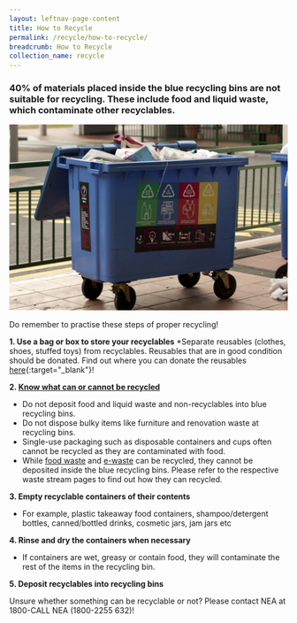 ```yaml
---
layout: leftnav-page-content
title: How to Recycle
permalink: /recycle/how-to-recycle/
breadcrumb: How to Recycle
collection_name: recycle
---
```


### 40% of materials placed inside the blue recycling bins are not suitable for recycling. These include food and liquid waste, which contaminate other recyclables.

![recycling bin in singapore](/images/recycling-bin-in-singapore.jpg)

Do remember to practise these steps of proper recycling!

**1. Use a bag or box to store your recyclables**
*Separate reusables (clothes, shoes, stuffed toys) from recyclables. Reusables that are in good condition should be donated. Find out where you can donate the reusables [here](https://www.facebook.com/MEWRsingapore/posts/2248425458541997){:target="_blank"}!

**2. [Know what can or cannot be recycled](/recycle/what-to-recycle/)** 
* Do not deposit food and liquid waste and non-recyclables into blue recycling bins.
* Do not dispose bulky items like furniture and renovation waste at recycling bins.
* Single-use packaging such as disposable containers and cups often cannot be recycled as they are contaminated with food.
* While [food waste](https://isomer-mewrzerowaste-staging.netlify.com/waste-streams/food-waste/) and [e-waste](/waste-streams/e-waste/) can be recycled, they cannot be deposited inside the blue recycling bins. Please refer to the respective waste stream pages to find out how they can recycled.

**3. Empty recyclable containers of their contents**
* For example, plastic takeaway food containers, shampoo/detergent bottles, canned/bottled drinks, cosmetic jars, jam jars etc

**4. Rinse and dry the containers when necessary**
* If containers are wet, greasy or contain food, they will contaminate the rest of the items in the recycling bin.

**5. Deposit recyclables into recycling bins**


Unsure whether something can be recyclable or not? Please contact NEA at 1800-CALL NEA (1800-2255 632)!


